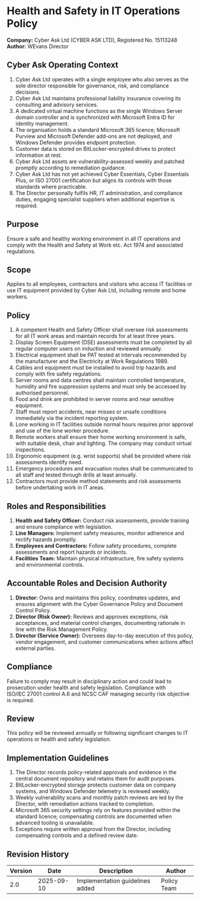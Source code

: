 # Health and Safety in IT Operations Policy

**Company:** Cyber Ask Ltd (CYBER ASK LTD), Registered No. 15113248
**Author:** WEvans Director

## Cyber Ask Operating Context

1. Cyber Ask Ltd operates with a single employee who also serves as the sole director responsible for governance, risk, and compliance decisions.
2. Cyber Ask Ltd maintains professional liability insurance covering its consulting and advisory services.
3. A dedicated virtual machine functions as the single Windows Server domain controller and is synchronized with Microsoft Entra ID for identity management.
4. The organisation holds a standard Microsoft 365 licence; Microsoft Purview and Microsoft Defender add-ons are not deployed, and Windows Defender provides endpoint protection.
5. Customer data is stored on BitLocker-encrypted drives to protect information at rest.
6. Cyber Ask Ltd assets are vulnerability-assessed weekly and patched promptly according to remediation guidance.
7. Cyber Ask Ltd has not yet achieved Cyber Essentials, Cyber Essentials Plus, or ISO 27001 certification but aligns its controls with those standards where practicable.
8. The Director personally fulfils HR, IT administration, and compliance duties, engaging specialist suppliers when additional expertise is required.



## Purpose
Ensure a safe and healthy working environment in all IT operations and comply with the Health and Safety at Work etc. Act 1974 and associated regulations.

## Scope
Applies to all employees, contractors and visitors who access IT facilities or use IT equipment provided by Cyber Ask Ltd, including remote and home workers.

## Policy
1. A competent Health and Safety Officer shall oversee risk assessments for all IT work areas and maintain records for at least three years.
2. Display Screen Equipment (DSE) assessments must be completed by all regular computer users on induction and reviewed annually.
3. Electrical equipment shall be PAT tested at intervals recommended by the manufacturer and the Electricity at Work Regulations 1989.
4. Cables and equipment must be installed to avoid trip hazards and comply with fire safety regulations.
5. Server rooms and data centres shall maintain controlled temperature, humidity and fire suppression systems and must only be accessed by authorised personnel.
6. Food and drink are prohibited in server rooms and near sensitive equipment.
7. Staff must report accidents, near misses or unsafe conditions immediately via the incident reporting system.
8. Lone working in IT facilities outside normal hours requires prior approval and use of the lone worker procedure.
9. Remote workers shall ensure their home working environment is safe, with suitable desk, chair and lighting. The company may conduct virtual inspections.
10. Ergonomic equipment (e.g. wrist supports) shall be provided where risk assessments identify need.
11. Emergency procedures and evacuation routes shall be communicated to all staff and tested through drills at least annually.
12. Contractors must provide method statements and risk assessments before undertaking work in IT areas.

## Roles and Responsibilities
1. **Health and Safety Officer:** Conduct risk assessments, provide training and ensure compliance with legislation.
2. **Line Managers:** Implement safety measures, monitor adherence and rectify hazards promptly.
3. **Employees and Contractors:** Follow safety procedures, complete assessments and report hazards or incidents.
4. **Facilities Team:** Maintain physical infrastructure, fire safety systems and environmental controls.

## Accountable Roles and Decision Authority

1. **Director:** Owns and maintains this policy, coordinates updates, and ensures alignment with the Cyber Governance Policy and Document Control Policy.
2. **Director (Risk Owner):** Reviews and approves exceptions, risk acceptances, and material control changes, documenting rationale in line with the Risk Management Policy.
3. **Director (Service Owner):** Oversees day-to-day execution of this policy, vendor engagement, and customer communications when actions affect external parties.


## Compliance
Failure to comply may result in disciplinary action and could lead to prosecution under health and safety legislation. Compliance with ISO/IEC 27001 control A.6 and NCSC CAF managing security risk objective is required.

## Review
This policy will be reviewed annually or following significant changes to IT operations or health and safety legislation.

## Implementation Guidelines
1. The Director records policy-related approvals and evidence in the central document repository and retains them for audit purposes.
2. BitLocker-encrypted storage protects customer data on company systems, and Windows Defender telemetry is reviewed weekly.
3. Weekly vulnerability scans and monthly patch reviews are led by the Director, with remediation actions tracked to completion.
4. Microsoft 365 security settings rely on features provided within the standard licence; compensating controls are documented when advanced tooling is unavailable.
5. Exceptions require written approval from the Director, including compensating controls and a defined review date.


## Revision History

| Version | Date | Description | Author |
| ------- | ---------- | ----------------------- | ------ |
| 2.0     | 2025-09-10 | Implementation guidelines added | Policy Team |
